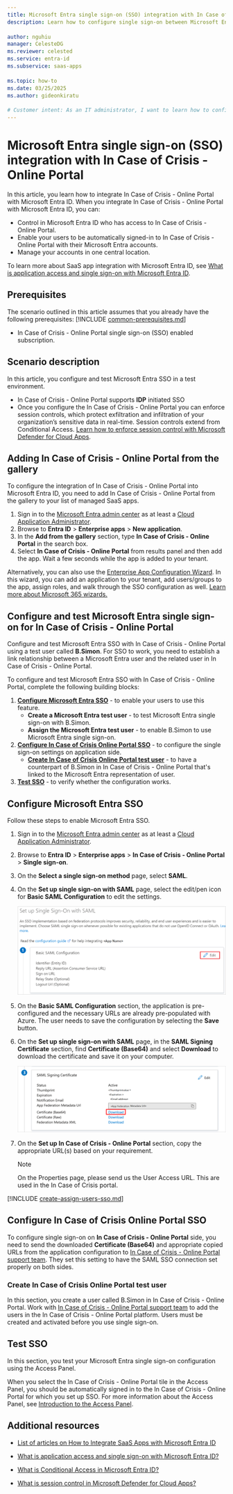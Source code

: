 ```yaml
---
title: Microsoft Entra single sign-on (SSO) integration with In Case of Crisis - Online Portal
description: Learn how to configure single sign-on between Microsoft Entra ID and In Case of Crisis - Online Portal.

author: nguhiu
manager: CelesteDG
ms.reviewer: celested
ms.service: entra-id
ms.subservice: saas-apps

ms.topic: how-to
ms.date: 03/25/2025
ms.author: gideonkiratu

# Customer intent: As an IT administrator, I want to learn how to configure single sign-on between Microsoft Entra ID and In Case of Crisis - Online Portal so that I can control who has access to In Case of Crisis - Online Portal, enable automatic sign-in with Microsoft Entra accounts, and manage my accounts in one central location.
---
```


# Microsoft Entra single sign-on (SSO) integration with In Case of Crisis - Online Portal

In this article,  you learn how to integrate In Case of Crisis - Online Portal with Microsoft Entra ID. When you integrate In Case of Crisis - Online Portal with Microsoft Entra ID, you can:

* Control in Microsoft Entra ID who has access to In Case of Crisis - Online Portal.
* Enable your users to be automatically signed-in to In Case of Crisis - Online Portal with their Microsoft Entra accounts.
* Manage your accounts in one central location.

To learn more about SaaS app integration with Microsoft Entra ID, see [What is application access and single sign-on with Microsoft Entra ID](~/identity/enterprise-apps/what-is-single-sign-on.md).

## Prerequisites
The scenario outlined in this article assumes that you already have the following prerequisites:
[!INCLUDE [common-prerequisites.md](~/identity/saas-apps/includes/common-prerequisites.md)]
* In Case of Crisis - Online Portal single sign-on (SSO) enabled subscription.

## Scenario description

In this article,  you configure and test Microsoft Entra SSO in a test environment.

* In Case of Crisis - Online Portal supports **IDP** initiated SSO
* Once you configure the In Case of Crisis - Online Portal you can enforce session controls, which protect exfiltration and infiltration of your organization’s sensitive data in real-time. Session controls extend from Conditional Access. [Learn how to enforce session control with Microsoft Defender for Cloud Apps](/cloud-app-security/proxy-deployment-any-app).

## Adding In Case of Crisis - Online Portal from the gallery

To configure the integration of In Case of Crisis - Online Portal into Microsoft Entra ID, you need to add In Case of Crisis - Online Portal from the gallery to your list of managed SaaS apps.

1. Sign in to the [Microsoft Entra admin center](https://entra.microsoft.com) as at least a [Cloud Application Administrator](~/identity/role-based-access-control/permissions-reference.md#cloud-application-administrator).
1. Browse to **Entra ID** > **Enterprise apps** > **New application**.
1. In the **Add from the gallery** section, type **In Case of Crisis - Online Portal** in the search box.
1. Select **In Case of Crisis - Online Portal** from results panel and then add the app. Wait a few seconds while the app is added to your tenant.

 Alternatively, you can also use the [Enterprise App Configuration Wizard](https://portal.office.com/AdminPortal/home?Q=Docs#/azureadappintegration). In this wizard, you can add an application to your tenant, add users/groups to the app, assign roles, and walk through the SSO configuration as well. [Learn more about Microsoft 365 wizards.](/microsoft-365/admin/misc/azure-ad-setup-guides)

<a name='configure-and-test-azure-ad-single-sign-on-for-in-case-of-crisis---online-portal'></a>

## Configure and test Microsoft Entra single sign-on for In Case of Crisis - Online Portal

Configure and test Microsoft Entra SSO with In Case of Crisis - Online Portal using a test user called **B.Simon**. For SSO to work, you need to establish a link relationship between a Microsoft Entra user and the related user in In Case of Crisis - Online Portal.

To configure and test Microsoft Entra SSO with In Case of Crisis - Online Portal, complete the following building blocks:

1. **[Configure Microsoft Entra SSO](#configure-azure-ad-sso)** - to enable your users to use this feature.
    * **Create a Microsoft Entra test user** - to test Microsoft Entra single sign-on with B.Simon.
    * **Assign the Microsoft Entra test user** - to enable B.Simon to use Microsoft Entra single sign-on.
1. **[Configure In Case of Crisis Online Portal SSO](#configure-in-case-of-crisis-online-portal-sso)** - to configure the single sign-on settings on application side.
    * **[Create In Case of Crisis Online Portal test user](#create-in-case-of-crisis-online-portal-test-user)** - to have a counterpart of B.Simon in In Case of Crisis - Online Portal that's linked to the Microsoft Entra representation of user.
1. **[Test SSO](#test-sso)** - to verify whether the configuration works.

<a name='configure-azure-ad-sso'></a>

## Configure Microsoft Entra SSO

Follow these steps to enable Microsoft Entra SSO.

1. Sign in to the [Microsoft Entra admin center](https://entra.microsoft.com) as at least a [Cloud Application Administrator](~/identity/role-based-access-control/permissions-reference.md#cloud-application-administrator).
1. Browse to **Entra ID** > **Enterprise apps** > **In Case of Crisis - Online Portal** > **Single sign-on**.
1. On the **Select a single sign-on method** page, select **SAML**.
1. On the **Set up single sign-on with SAML** page, select the edit/pen icon for **Basic SAML Configuration** to edit the settings.

   ![Screenshot shows to edit Basic SAML Configuration.](common/edit-urls.png)

1. On the **Basic SAML Configuration** section, the application is pre-configured and the necessary URLs are already pre-populated with Azure. The user needs to save the configuration by selecting the **Save** button.


1. On the **Set up single sign-on with SAML** page, in the **SAML Signing Certificate** section,  find **Certificate (Base64)** and select **Download** to download the certificate and save it on your computer.

	![Screenshot shows the Certificate download link.](common/certificatebase64.png "Certificate")

1. On the **Set up In Case of Crisis - Online Portal** section, copy the appropriate URL(s) based on your requirement.

   > [!NOTE]
   > On the Properties page, please send us the User Access URL. This are used in the In Case of Crisis portal.
   
<a name='create-an-azure-ad-test-user'></a>

[!INCLUDE [create-assign-users-sso.md](~/identity/saas-apps/includes/create-assign-users-sso.md)]

## Configure In Case of Crisis Online Portal SSO

To configure single sign-on on **In Case of Crisis - Online Portal** side, you need to send the downloaded **Certificate (Base64)** and appropriate copied URLs from the application configuration to [In Case of Crisis - Online Portal support team](mailto:support@rockdovesolutions.com). They set this setting to have the SAML SSO connection set properly on both sides.

### Create In Case of Crisis Online Portal test user

In this section, you create a user called B.Simon in In Case of Crisis - Online Portal. Work with [In Case of Crisis - Online Portal support team](mailto:support@rockdovesolutions.com) to add the users in the In Case of Crisis - Online Portal platform. Users must be created and activated before you use single sign-on.

## Test SSO 

In this section, you test your Microsoft Entra single sign-on configuration using the Access Panel.

When you select the In Case of Crisis - Online Portal tile in the Access Panel, you should be automatically signed in to the In Case of Crisis - Online Portal for which you set up SSO. For more information about the Access Panel, see [Introduction to the Access Panel](https://support.microsoft.com/account-billing/sign-in-and-start-apps-from-the-my-apps-portal-2f3b1bae-0e5a-4a86-a33e-876fbd2a4510).

## Additional resources

- [List of articles on How to Integrate SaaS Apps with Microsoft Entra ID](./tutorial-list.md)

- [What is application access and single sign-on with Microsoft Entra ID?](~/identity/enterprise-apps/what-is-single-sign-on.md)

- [What is Conditional Access in Microsoft Entra ID?](~/identity/conditional-access/overview.md)

- [What is session control in Microsoft Defender for Cloud Apps?](/cloud-app-security/proxy-intro-aad)
